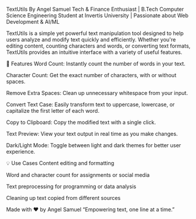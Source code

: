 TextUtils
By Angel Samuel
Tech & Finance Enthusiast | B.Tech Computer Science Engineering Student at Invertis University | Passionate about Web Development & AI/ML

TextUtils is a simple yet powerful text manipulation tool designed to help users analyze and modify text quickly and efficiently. Whether you're editing content, counting characters and words, or converting text formats, TextUtils provides an intuitive interface with a variety of useful features.

🚀 Features
Word Count: Instantly count the number of words in your text.

Character Count: Get the exact number of characters, with or without spaces.

Remove Extra Spaces: Clean up unnecessary whitespace from your input.

Convert Text Case: Easily transform text to uppercase, lowercase, or capitalize the first letter of each word.

Copy to Clipboard: Copy the modified text with a single click.

Text Preview: View your text output in real time as you make changes.

Dark/Light Mode: Toggle between light and dark themes for better user experience.

💡 Use Cases
Content editing and formatting

Word and character count for assignments or social media

Text preprocessing for programming or data analysis

Cleaning up text copied from different sources

Made with ❤️ by Angel Samuel
“Empowering text, one line at a time.”

